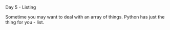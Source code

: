 Day 5 - Listing

Sometime you may want to deal with an array of things. Python has just the thing for you - list.